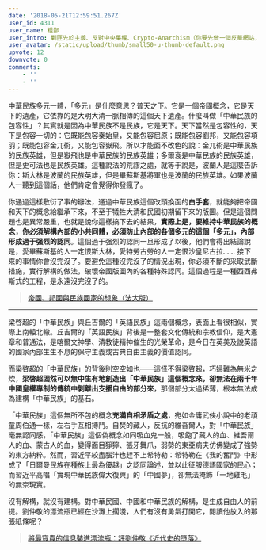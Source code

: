 ```yaml
---
date: '2018-05-21T12:59:51.267Z'
user_id: 4311
user_name: 粗鄙
user_intro: 剿匪先於主義、反對中央集權、Crypto-Anarchism（你要先做一個反華網站，然後再把它賣給共產黨）
user_avatar: /static/upload/thumb/small50-u-thumb-default.png
upvote: 12
downvote: 0
comments:
    - ''
    - ''
---
```


中華民族多元一體，「多元」是什麼意思？普天之下。它是一個帝國概念，它是天下的遺產，它依靠的是大明大清一脈相傳的這個天下遺產。什麼叫做「中華民族的包容性」？其實就是因為中華民族不是民族，它是天下。天下當然是包容性的，天下是包容一切的：它既能包容秦始皇，又能包容屈原；既能包容劉邦，又能包容項羽；既能包容金兀術，又能包容嶽飛。所以才能面不改色的說：金兀術是中華民族的民族英雄，但是嶽飛也是中華民族的民族英雄；多爾袞是中華民族的民族英雄，但是史可法也是民族英雄。這種說法的荒謬之處，就等于說是，波蘭人是這麼告訴你：斯大林是波蘭的民族英雄，但是畢蘇斯基將軍也是波蘭的民族英雄。如果波蘭人一聽到這個話，他們肯定會覺得你發瘋了。

你通過這樣敷衍了事的辦法，通過中華民族這個改頭換面的**白手套**，就能夠把帝國和天下的概念給繼承下來，不至于犧牲大清和民國初期留下來的版圖。但是這個問題也是異常嚴重，也就是說你這樣搞下去的結果，**實際上是，要維持中華民族的概念，你必須解構內部的小共同體，必須防止內部的各個多元的這個「多元」，內部形成過于强烈的認同**。這個過于强烈的認同一旦形成了以後，他們會得出結論說是，愛畢蘇斯基的人一定恨斯大林，愛特勞古勞的人一定恨沙皇尼古拉…… 接下來的事情你會沒完沒了。要避免這種沒完沒了的情況出現，你必須不斷的采取武斷措施，實行解構的做法，破壞帝國版圖內的各種特殊認同。這個過程是一種西西弗斯式的工程，是永遠沒完沒了的。

> [帝國、邦國與民族國家的想象（法大版）](https://medium.com/@viewswise/帝國-邦國與民族國家的想象-法大版-594f52e5d3bc)

---

梁啓超的「中華民族」與丘吉爾的「英語民族」這兩個概念，表面上看很相似，實際上南轅北轍。丘吉爾的「英語民族」背後是一整套文化傳統和宗教信仰，是大憲章和普通法，是喀爾文神學、清教徒精神催生的光榮革命，是今日在英美及說英語的國家內部生生不息的保守主義或古典自由主義的價值認同。

而梁啓超的「中華民族」的背後則空空如也——這怪不得梁啓超，巧婦難為無米之炊，**梁啓超固然可以無中生有地創造出「中華民族」這個概念來，卻無法在兩千年中國皇權專制的傳統中剝離出支援自由的部分來**，那個部分太過稀薄，根本無法成為建構「中華民族」的基石。

「中華民族」這個無所不包的概念**充滿自相矛盾之處**，宛如金庸武俠小說中的老頑童周伯通一樣，左右手互相搏鬥。自焚的藏人，反抗的維吾爾人，對「中華民族」毫無認同感，「中華民族」這個偽概念如同吸血鬼一般，吸飽了藏人的血、維吾爾人的血、蒙古人的血，變得面目猙獰、張牙舞爪，弱勢的東亞病夫仿佛變成了強勢的東方納粹。然而，習近平絞盡腦汁也趕不上希特勒：希特勒在《我的奮鬥》中形成了「日爾曼民族在種族上最為優越」之認同論述，並以此征服德語國家的民心；而習近平高唱「實現中華民族偉大復興」的「中國夢」，卻無法掩飾「一地雞毛」的無奈現實。

沒有解構，就沒有建構。對中華民國、中國和中華民族的解構，是生成自由人的前提。劉仲敬的漂流瓶已經在沙灘上擱淺，人們有沒有勇氣打開它，閱讀他放入的那張紙條呢？

> [將最寶貴的信息裝進漂流瓶：評劉仲敬《近代史的墮落》](https://ladopost.com/newsDetail3.php?ntId=23&nId=302)
